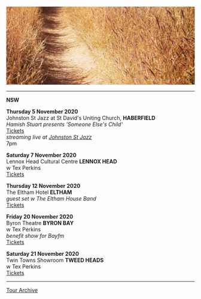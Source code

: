 ![](data/image/news/tourbanner2.jpg)


* * * * *

**NSW**

**Thursday 5 November 2020**\
Johnston St Jazz at St David's Uniting Church, **HABERFIELD**\
*Hamish Stuart presents 'Someone Else's Child'*\
[Tickets](https://www.trybooking.com/BMCDF)\
*streaming live at [Johnston St Jazz](https://www.facebook.com/JohnstonStreetJazz)*\
7pm
 
**Saturday 7 November 2020**\
Lennox Head Cultural Centre **LENNOX HEAD**\
w Tex Perkins\
[Tickets](https://www.trybooking.com/book/sessions?eid=665317)

**Thursday 12 November 2020**\
The Eltham Hotel **ELTHAM**\
*guest set w The Eltham House Band*\
[Tickets](https://tickets.oztix.com.au/outlet/event/391dd82b-410b-4408-a8f4-3d20fa87712e?utm_source=Oztix&utm_medium=Website&utm_content=EventGuide) 

**Friday 20 November 2020**\
Byron Theatre **BYRON BAY**\
w Tex Perkins\
*benefit show for Bayfm*\
[Tickets](https://byroncentre.com.au/event/bay-fm-benefit-gig-with-tex-perkins/)

**Saturday 21 November 2020**\
Twin Towns Showroom **TWEED HEADS**\
w Tex Perkins\
[Tickets](https://twintownssales1.sales.ticketsearch.com/sales/salesevent/2034)

* * * * *

[Tour Archive](tour/archive)
